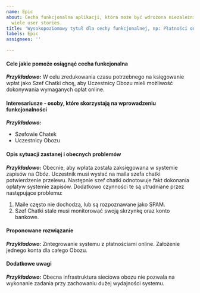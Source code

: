 ```yaml
---
name: Epic
about: Cecha funkcjonalna aplikacji, która może być wdrożona niezależnie. Zawiera
  wiele user stories.
title: 'Wysokopoziomowy tytuł dla cechy funkcjonalnej, np: Płatności on-line'
labels: Epic
assignees: ''

---
```


#### Cele jakie pomoże osiągnąć cecha funkcjonalna
***Przykładowo:***
W celu zredukowania czasu potrzebnego na księgowanie wpłat
jako Szef Chatki
chcę, aby Uczestnicy Obozu mieli możliwość dokonywania wymaganych opłat online. 


#### Interesariusze - osoby, które skorzystają na wprowadzeniu funkcjonalności
***Przykładowo:***
- Szefowie Chatek
- Uczestnicy Obozu

#### Opis sytuacji zastanej i obecnych problemów
***Przykładowo:***
Obecnie, aby wpłata została zaksięgowana w systemie zapisów na Obóz. Uczestnik musi wysłać na maila szefa chatki potwierdzenie przelewu. Następnie szef chatki odnotowuje fakt dokonania opłatyw systemie zapisów.
Dodatkowo czynności te są utrudniane przez następujące problemu:
1. Maile często nie dochodzą, lub są rozpoznawane jako SPAM.
2. Szef Chatki stale musi monitorować swoją skrzynkę oraz konto bankowe.
 
#### Proponowane rozwiązanie
***Przykładowo:***
Zintegrowanie systemu z płatnościami online. Założenie jednego konta dla całego Obozu.

#### Dodatkowe uwagi
***Przykładowo:***
Obecna infrastruktura sieciowa obozu nie pozwala na wykonanie zadania przy zachowaniu dużej wydajności systemu.
